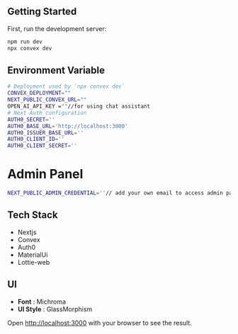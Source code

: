 
## Getting Started

First, run the development server:

```bash
npm run dev
npx convex dev

```

## Environment Variable

```bash
# Deployment used by `npx convex dev`
CONVEX_DEPLOYMENT=""
NEXT_PUBLIC_CONVEX_URL=""
OPEN_AI_API_KEY =""//for using chat assistant
# Next Auth configuration
AUTH0_SECRET=''
AUTH0_BASE_URL='http://localhost:3000'
AUTH0_ISSUER_BASE_URL=''
AUTH0_CLIENT_ID=''
AUTH0_CLIENT_SECRET=''
```
# Admin Panel
```bash
NEXT_PUBLIC_ADMIN_CREDENTIAL=''// add your own email to access admin panel on local environment
```
## Tech Stack

- Nextjs
- Convex
- Auth0
- MaterialUi
- Lottie-web

## UI
- **Font** : Michroma
- **UI Style** : GlassMorphism

Open [http://localhost:3000](http://localhost:3000) with your browser to see the result.
